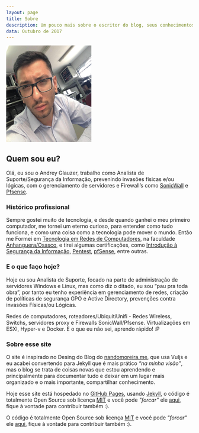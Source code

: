 ```yaml
---
layout: page
title: Sobre
description: Um pouco mais sobre o escritor do blog, seus conhecimentos e habilidade e acima de tudo de onde venho a inspiração.
data: Outubro de 2017
---
```


<div class="avatar">
  <img src="/img/blog-author.jpg" alt="Foto de Andrey Glauzer" width="230" height="261">
</div>

## Quem sou eu?

Olá, eu sou o Andrey Glauzer, trabalho como Analista de Suporte/Segurança da Informação, prevenindo invasões físicas e/ou lógicas, com o gerenciamento de servidores e Firewall’s como [SonicWall](https://www.sonicwall.com/en-us/home) e [Pfsense](https://www.pfsense.org/).

<div class="clearfix"></div>

### Histórico profissional

Sempre gostei muito de tecnologia, e desde quando ganhei o meu primeiro computador, me tornei um eterno curioso, para entender como tudo funciona, e como uma coisa como a tecnologia pode mover o mundo. Então me Formei em [Tecnologia em Redes de Computadores](http://anhanguera.com/graduacao/cursos/superior-de-tecnologia-em-redes-de-computadores.php), na faculdade [Anhanguera/Osasco](http://anhanguera.com), e tirei algumas certificações, como [Introdução à Segurança da Informação](img/cert/intro_Certificado.pdf), [Pentest](img/cet/pentester_Certificado.pdf), [pfSense](img/cert/UC-5I2BZ82J.pdf), entre outras.

### E o que faço hoje?

Hoje eu sou Analista de Suporte, focado na parte de administração de servidores Windows e Linux, mas como diz o ditado, eu sou “pau pra toda obra”, por tanto eu tenho experiência em gerenciamento de redes, criação de políticas de segurança GPO e Active Directory, prevenções contra invasões Físicas/ou Lógicas.

Redes de computadores, roteadores/UbiquitiUnifi - Redes Wireless, Switchs, servidores proxy e Firewalls SonicWall/Pfsense. Virtualizações em ESXI, Hyper-v e Docker.
E o que eu não sei, aprendo rápido! :P

### Sobre esse site

O site é inspirado no Desing do Blog do [nandomoreira.me](https://nandomoreira.me/), que usa Vuljs e eu acabei convertendo para Jekyll que é mais prático _“na minha visão”_, mas o blog se trata de coisas novas que estou aprendendo e principalmente para documentar tudo e deixar em um lugar mais organizado e o mais importante, compartilhar conhecimento.

Hoje esse site está hospedado no [GitHub Pages](https://github.com), usando [Jekyll](https://jekyllthemes.io/), o código é totalmente Open Source sob licença [MIT](https://github.com/andreyglauzer/andreyglauzer.github.io/blob/source/LICENSE) e você pode _"forcar"_ ele [aqui](https://github.com/andreyglauzer/andreyglauzer.github.io), fique à vontade para contribuir também :).

O código é totalmente Open Source sob licença [MIT](https://github.com/andreyglauzer/andreyglauzer.github.io/blob/source/LICENSE) e você pode _"forcar"_ ele [aqui](https://github.com/andreyglauzer/andreyglauzer.github.io), fique à vontade para contribuir também :).
